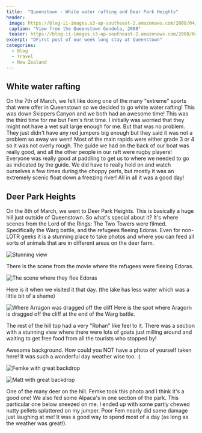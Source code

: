 ```yaml
---
title:  "Queenstown - White water rafting and Dear Park Heights"
header:
 image: https://blog-ii-images.s3-ap-southeast-2.amazonaws.com/2008/04/queenstown-header.jpg
 caption: "View from the Queenstown Gondola, 2008"
 teaser: https://blog-ii-images.s3-ap-southeast-2.amazonaws.com/2008/04/queenstown-tn.jpg
excerpt: "DFirst post of our week long stay at Queenstown"
categories: 
  - Blog
  - Travel
  - New Zealand
---
```


## White water rafting
On the 7th of March, we felt like doing one of the many "extreme" sports that were offer in Queenstown so we decided to go white water rafting!
This was down Skippers Canyon and we both had an awesome time! This was the third time for me but Fem's first time. I initially was worried that they might not have a wet suit large enough for me. But that was no problem. They just didn't have any red jumpers big enough but they said it was not a problem so away we went!
Most of the main rapids were either grade 3 or 4 so it was not overly rough. The guide we had on the back of our boat was really good, and all the other people in our raft were rugby players!
Everyone was really good at paddling to get us to where we needed to go as indicated by the guide. We did have to really hold on and watch ourselves a few times during the choppy parts, but mostly it was an extremely scenic float down a freezing river! All in all it was a good day!

## Deer Park Heights
On the 8th of March, we went to Deer Park Heights. This is basically a huge hill just outside of Queenstown. So what's special about it? It's where scenes from the Lord of the Rings: The Two Towers were filmed. Specifically the Warg battle, and the refugees fleeing Edoras. Even for non-LOTR geeks it is a stunning place to take photos and where you can feed all sorts of animals that are in different areas on the deer farm.

![Stunning view](https://blog-ii-images.s3-ap-southeast-2.amazonaws.com/smugmug/IMG_6578.jpg)

There is the scene from the movie where the refugees were fleeing Edoras.

![The scene where they flee Edoras](https://blog-ii-images.s3-ap-southeast-2.amazonaws.com/smugmug/IMG_6599.jpg)

Here is it when we visited it that day. (the lake has less water which was a little bit of a shame)

![Where Arragon was dragged off the cliff](https://blog-ii-images.s3-ap-southeast-2.amazonaws.com/smugmug/IMG_6665.jpg)
Here is the spot where Aragorn is dragged off the cliff at the end of the Warg battle.


The rest of the hill top had a very "Rohan" like feel to it.
There was a section with a stunning view where there were lots of goats just milling around and waiting to get free food from all the tourists who stopped by!

Awesome background. How could you NOT have a photo of yourself taken here! It was such a wonderful day weather wise too. :)

![Femke with great backdrop](https://blog-ii-images.s3-ap-southeast-2.amazonaws.com/smugmug/IMG_6627.jpg)

![Matt with great backdrop](https://blog-ii-images.s3-ap-southeast-2.amazonaws.com/smugmug/IMG_6628.jpg)

One of the many deer on the hill. Femke took this photo and I think it's a good one!
We also fed some Alpaca's in one section of the park. This particular one below sneezed on me. I ended up with some partly chewed nutty pellets splattered on my jumper. Poor Fem nearly did some damage just laughing at me!
It was a good way to spend most of a day (as long as the weather was great!).
